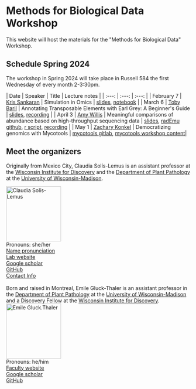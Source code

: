 # Methods for Biological Data Workshop

This website will host the materials for the "Methods for Biological Data" Workshop.


## Schedule Spring 2024

The workshop in Spring 2024 will take place in Russell 584 the first Wednesday of every month 2-3:30pm.

| Date | Speaker | Title | Lecture notes |
| :---:   | :---: | :---:       |
| February 7 | [Kris Sankaran](https://krisrs1128.github.io/LSLab/) | Simulation in Omics | [slides](https://go.wisc.edu/v4hsh9), [notebook](https://colab.research.google.com/drive/1IyMEQJwkslPzL9FYd5atvyGORqW9IrCI?usp=sharing) | 
| March 6 | [Toby Baril](https://tobybaril.github.io) | Annotating Transposable Elements with Earl Grey: A Beginner's Guide | [slides](./sources/uwMadisonWorkshopEarlGrey_participantCopy.pptx), [recording](https://www.youtube.com/watch?v=D4GBld4X4kg) |
| April 3 | [Amy Willis](https://statdivlab.github.io/) | Meaningful comparisons of abundance based on high-throughput sequencing data | [slides](https://drive.google.com/file/d/1wBmpoHzVuMK90HP7K9zx6VH-8XtUXLo7/view?usp=sharing), [radEmu github](https://github.com/statdivlab/radEmu), [r script](https://drive.google.com/file/d/1-81vbFoxBd8NK1q33EMOWBDyyA8WrnoD/view), [recording](https://youtu.be/gIFJpU_QvmA) |
| May 1 | [Zachary Konkel](https://www.linkedin.com/in/konkelzach/) | Democratizing genomics with Mycotools | [mycotools gitlab](https://gitlab.com/xonq/mycotools), [mycotools workshop content](https://github.com/xonq/mycotools/blob/master/test/mycotools_workshop.md)|


## Meet the organizers

Originally from Mexico City, Claudia Sol&iacute;s-Lemus is an assistant professor at the [Wisconsin Institute for Discovery](https://wid.wisc.edu/) and the [Department of Plant Pathology](https://plantpath.wisc.edu/) at the [University of Wisconsin-Madison](http://www.wisc.edu). 

<div class="container">
    <div class="row">
        <div class="column">
            <a href="pics/claudiaSmall1.png">
            <img src="https://crsl4.github.io/methods-bio-data-workshop//pics/claudiaSmall1.png" width="150"
                  title="Claudia Sol&iacute;s-Lemus"/></a>
        </div>
        <div class="column">
            Pronouns: she/her <br/>
            <a href="https://namedrop.io/claudiasolislemus">Name pronunciation</a><br/>
            <a href="https://solislemuslab.github.io/">Lab website</a><br/>
            <a href="https://scholar.google.com/citations?user=GrUypj8AAAAJ&hl=en&oi=ao">Google scholar</a><br/>
            <a href="https://github.com/crsl4">GitHub</a><br/>
            <a href="https://solislemuslab.github.io//pages/people.html">Contact Info</a><br/>
        </div>
    </div>
</div>
<br>
Born and raised in Montreal, Emile Gluck-Thaler is an assistant professor in the <a href="https://plantpath.wisc.edu/">Department of Plant Pathology</a> at the <a href="http://www.wisc.edu">University of Wisconsin-Madison</a> and a Discovery Fellow at the <a href="https://wid.wisc.edu/">Wisconsin Institute for Discovery</a>. 


<div class="container">
    <div class="row">
        <div class="column">
            <a href="pics/Gluck-Thaler_1_square.jpg">
               <img src="https://crsl4.github.io/methods-bio-data-workshop//pics/Gluck-Thaler_1_square.jpg" width="150"
                  title="Emile Gluck-Thaler" alt="Emile Gluck.Thaler"/></a>
        </div>
        <div class="column">
            Pronouns: he/him <br/>
            <a href="https://plantpath.wisc.edu/faculty/emile-gluck-thaler/">Faculty website</a><br/>
            <a href="https://scholar.google.com/citations?user=0CQpHksAAAAJ&hl=en">Google scholar</a><br/>
            <a href="https://github.com/egluckthaler">GitHub</a><br/>
        </div>
    </div>
</div>
